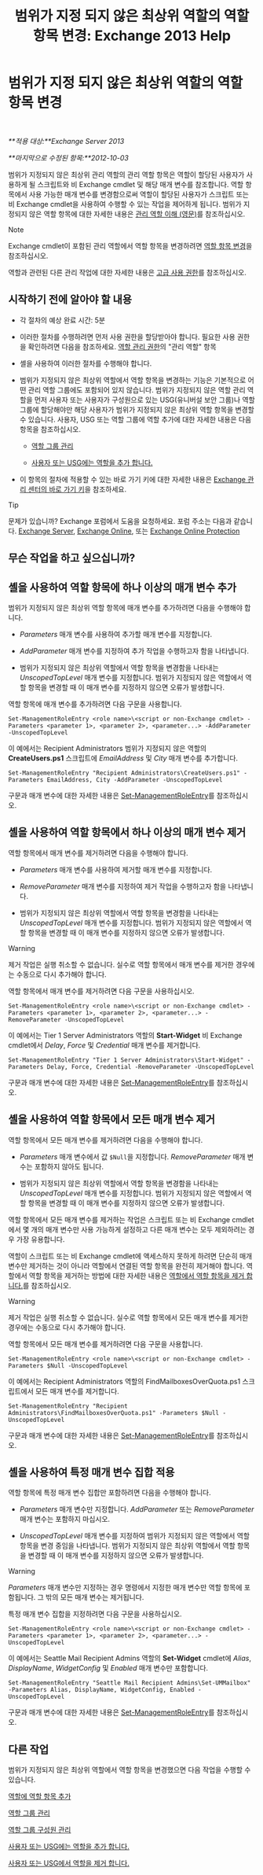 ﻿---
title: '범위가 지정 되지 않은 최상위 역할의 역할 항목 변경: Exchange 2013 Help'
TOCTitle: 범위가 지정 되지 않은 최상위 역할의 역할 항목 변경
ms:assetid: 65c0bfb3-aafd-4c64-8429-7616c57adf1c
ms:mtpsurl: https://technet.microsoft.com/ko-kr/library/Dd876896(v=EXCHG.150)
ms:contentKeyID: 50483300
ms.date: 05/22/2018
mtps_version: v=EXCHG.150
ms.translationtype: MT
---

# 범위가 지정 되지 않은 최상위 역할의 역할 항목 변경

 

_**적용 대상:**Exchange Server 2013_

_**마지막으로 수정된 항목:**2012-10-03_

범위가 지정되지 않은 최상위 관리 역할의 관리 역할 항목은 역할이 할당된 사용자가 사용하게 될 스크립트와 비 Exchange cmdlet 및 해당 매개 변수를 참조합니다. 역할 항목에서 사용 가능한 매개 변수를 변경함으로써 역할이 할당된 사용자가 스크립트 또는 비 Exchange cmdlet을 사용하여 수행할 수 있는 작업을 제어하게 됩니다. 범위가 지정되지 않은 역할 항목에 대한 자세한 내용은 [관리 역할 이해 (영문)](understanding-management-roles-exchange-2013-help.md)를 참조하십시오.


> [!NOTE]
> Exchange cmdlet이 포함된 관리 역할에서 역할 항목을 변경하려면 <A href="change-a-role-entry-exchange-2013-help.md">역할 항목 변경</A>을 참조하십시오.



역할과 관련된 다른 관리 작업에 대한 자세한 내용은 [고급 사용 권한](advanced-permissions-exchange-2013-help.md)를 참조하십시오.

## 시작하기 전에 알아야 할 내용

  - 각 절차의 예상 완료 시간: 5분

  - 이러한 절차를 수행하려면 먼저 사용 권한을 할당받아야 합니다. 필요한 사용 권한을 확인하려면 다음을 참조하세요. [역할 관리 권한](role-management-permissions-exchange-2013-help.md)의 "관리 역할" 항목

  - 셸을 사용하여 이러한 절차를 수행해야 합니다.

  - 범위가 지정되지 않은 최상위 역할에서 역할 항목을 변경하는 기능은 기본적으로 어떤 관리 역할 그룹에도 포함되어 있지 않습니다. 범위가 지정되지 않은 역할 관리 역할을 먼저 사용자 또는 사용자가 구성원으로 있는 USG(유니버설 보안 그룹)나 역할 그룹에 할당해야만 해당 사용자가 범위가 지정되지 않은 최상위 역할 항목을 변경할 수 있습니다. 사용자, USG 또는 역할 그룹에 역할 추가에 대한 자세한 내용은 다음 항목을 참조하십시오.
    
      - [역할 그룹 관리](manage-role-groups-exchange-2013-help.md)
    
      - [사용자 또는 USG에는 역할을 추가 합니다.](add-a-role-to-a-user-or-usg-exchange-2013-help.md)

  - 이 항목의 절차에 적용할 수 있는 바로 가기 키에 대한 자세한 내용은 [Exchange 관리 센터의 바로 가기 키](keyboard-shortcuts-in-the-exchange-admin-center-exchange-online-protection-help.md)을 참조하세요.


> [!TIP]
> 문제가 있습니까? Exchange 포럼에서 도움을 요청하세요. 포럼 주소는 다음과 같습니다. <A href="https://go.microsoft.com/fwlink/p/?linkid=60612">Exchange Server</A>, <A href="https://go.microsoft.com/fwlink/p/?linkid=267542">Exchange Online</A>, 또는 <A href="https://go.microsoft.com/fwlink/p/?linkid=285351">Exchange Online Protection</A>



## 무슨 작업을 하고 싶으십니까?

## 셸을 사용하여 역할 항목에 하나 이상의 매개 변수 추가

범위가 지정되지 않은 최상위 역할 항목에 매개 변수를 추가하려면 다음을 수행해야 합니다.

  - *Parameters* 매개 변수를 사용하여 추가할 매개 변수를 지정합니다.

  - *AddParameter* 매개 변수를 지정하여 추가 작업을 수행하고자 함을 나타냅니다.

  - 범위가 지정되지 않은 최상위 역할에서 역할 항목을 변경함을 나타내는 *UnscopedTopLevel* 매개 변수를 지정합니다. 범위가 지정되지 않은 역할에서 역할 항목을 변경할 때 이 매개 변수를 지정하지 않으면 오류가 발생합니다.

역할 항목에 매개 변수를 추가하려면 다음 구문을 사용합니다.

    Set-ManagementRoleEntry <role name>\<script or non-Exchange cmdlet> -Parameters <parameter 1>, <parameter 2>, <parameter...> -AddParameter -UnscopedTopLevel

이 예에서는 Recipient Administrators 범위가 지정되지 않은 역할의 **CreateUsers.ps1** 스크립트에 *EmailAddress* 및 *City* 매개 변수를 추가합니다.

    Set-ManagementRoleEntry "Recipient Administrators\CreateUsers.ps1" -Parameters EmailAddress, City -AddParameter -UnscopedTopLevel

구문과 매개 변수에 대한 자세한 내용은 [Set-ManagementRoleEntry](https://technet.microsoft.com/ko-kr/library/dd351162\(v=exchg.150\))를 참조하십시오.

## 셸을 사용하여 역할 항목에서 하나 이상의 매개 변수 제거

역할 항목에서 매개 변수를 제거하려면 다음을 수행해야 합니다.

  - *Parameters* 매개 변수를 사용하여 제거할 매개 변수를 지정합니다.

  - *RemoveParameter* 매개 변수를 지정하여 제거 작업을 수행하고자 함을 나타냅니다.

  - 범위가 지정되지 않은 최상위 역할에서 역할 항목을 변경함을 나타내는 *UnscopedTopLevel* 매개 변수를 지정합니다. 범위가 지정되지 않은 역할에서 역할 항목을 변경할 때 이 매개 변수를 지정하지 않으면 오류가 발생합니다.


> [!WARNING]
> 제거 작업은 실행 취소할 수 없습니다. 실수로 역할 항목에서 매개 변수를 제거한 경우에는 수동으로 다시 추가해야 합니다.



역할 항목에서 매개 변수를 제거하려면 다음 구문을 사용하십시오.

    Set-ManagementRoleEntry <role name>\<script or non-Exchange cmdlet> -Parameters <parameter 1>, <parameter 2>, <parameter...> -RemoveParameter -UnscopedTopLevel

이 예에서는 Tier 1 Server Administrators 역할의 **Start-Widget** 비 Exchange cmdlet에서 *Delay*, *Force* 및 *Credential* 매개 변수를 제거합니다.

    Set-ManagementRoleEntry "Tier 1 Server Administrators\Start-Widget" -Parameters Delay, Force, Credential -RemoveParameter -UnscopedTopLevel

구문과 매개 변수에 대한 자세한 내용은 [Set-ManagementRoleEntry](https://technet.microsoft.com/ko-kr/library/dd351162\(v=exchg.150\))를 참조하십시오.

## 셸을 사용하여 역할 항목에서 모든 매개 변수 제거

역할 항목에서 모든 매개 변수를 제거하려면 다음을 수행해야 합니다.

  - *Parameters* 매개 변수에서 값 `$Null`을 지정합니다. *RemoveParameter* 매개 변수는 포함하지 않아도 됩니다.

  - 범위가 지정되지 않은 최상위 역할에서 역할 항목을 변경함을 나타내는 *UnscopedTopLevel* 매개 변수를 지정합니다. 범위가 지정되지 않은 역할에서 역할 항목을 변경할 때 이 매개 변수를 지정하지 않으면 오류가 발생합니다.

역할 항목에서 모든 매개 변수를 제거하는 작업은 스크립트 또는 비 Exchange cmdlet에서 몇 개의 매개 변수만 사용 가능하게 설정하고 다른 매개 변수는 모두 제외하려는 경우 가장 유용합니다.

역할이 스크립트 또는 비 Exchange cmdlet에 액세스하지 못하게 하려면 단순히 매개 변수만 제거하는 것이 아니라 역할에서 연결된 역할 항목을 완전히 제거해야 합니다. 역할에서 역할 항목을 제거하는 방법에 대한 자세한 내용은 [역할에서 역할 항목을 제거 합니다.](remove-a-role-entry-from-a-role-exchange-2013-help.md)를 참조하십시오.


> [!WARNING]
> 제거 작업은 실행 취소할 수 없습니다. 실수로 역할 항목에서 모든 매개 변수를 제거한 경우에는 수동으로 다시 추가해야 합니다.



역할 항목에서 모든 매개 변수를 제거하려면 다음 구문을 사용합니다.

    Set-ManagementRoleEntry <role name>\<script or non-Exchange cmdlet> -Parameters $Null -UnscopedTopLevel

이 예에서는 Recipient Administrators 역할의 FindMailboxesOverQuota.ps1 스크립트에서 모든 매개 변수를 제거합니다.

    Set-ManagementRoleEntry "Recipient Administrators\FindMailboxesOverQuota.ps1" -Parameters $Null -UnscopedTopLevel

구문과 매개 변수에 대한 자세한 내용은 [Set-ManagementRoleEntry](https://technet.microsoft.com/ko-kr/library/dd351162\(v=exchg.150\))를 참조하십시오.

## 셸을 사용하여 특정 매개 변수 집합 적용

역할 항목에 특정 매개 변수 집합만 포함하려면 다음을 수행해야 합니다.

  - *Parameters* 매개 변수만 지정합니다. *AddParameter* 또는 *RemoveParameter* 매개 변수는 포함하지 마십시오.

  - *UnscopedTopLevel* 매개 변수를 지정하여 범위가 지정되지 않은 역할에서 역할 항목을 변경 중임을 나타냅니다. 범위가 지정되지 않은 최상위 역할에서 역할 항목을 변경할 때 이 매개 변수를 지정하지 않으면 오류가 발생합니다.


> [!WARNING]
> <EM>Parameters</EM> 매개 변수만 지정하는 경우 명령에서 지정한 매개 변수만 역할 항목에 포함됩니다. 그 밖의 모든 매개 변수는 제거됩니다.



특정 매개 변수 집합을 지정하려면 다음 구문을 사용하십시오.

    Set-ManagementRoleEntry <role name>\<script or non-Exchange cmdlet> -Parameters <parameter 1>, <parameter 2>, <parameter...> -UnscopedTopLevel

이 예에서는 Seattle Mail Recipient Admins 역할의 **Set-Widget** cmdlet에 *Alias*, *DisplayName*, *WidgetConfig* 및 *Enabled* 매개 변수만 포함합니다.

    Set-ManagementRoleEntry "Seattle Mail Recipient Admins\Set-UMMailbox" -Parameters Alias, DisplayName, WidgetConfig, Enabled -UnscopedTopLevel

구문과 매개 변수에 대한 자세한 내용은 [Set-ManagementRoleEntry](https://technet.microsoft.com/ko-kr/library/dd351162\(v=exchg.150\))를 참조하십시오.

## 다른 작업

범위가 지정되지 않은 최상위 역할에서 역할 항목을 변경했으면 다음 작업을 수행할 수 있습니다.

[역할에 역할 항목 추가](add-a-role-entry-to-a-role-exchange-2013-help.md)

[역할 그룹 관리](manage-role-groups-exchange-2013-help.md)

[역할 그룹 구성원 관리](manage-role-group-members-exchange-2013-help.md)

[사용자 또는 USG에는 역할을 추가 합니다.](add-a-role-to-a-user-or-usg-exchange-2013-help.md)

[사용자 또는 USG에서 역할을 제거 합니다.](remove-a-role-from-a-user-or-usg-exchange-2013-help.md)

